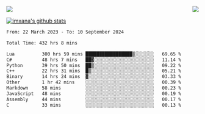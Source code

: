 <p>
  <a href="https://count.getloli.com/"><img src="https://count.getloli.com/get/@xana.readme?theme=moebooru-h"></a>
  <img src="https://weather-icon.journeyad.repl.co/@hangzhou?v=1" align="right">
</p>


<a href="https://github.com/imxana"><img align="center" src="https://github-readme-stats.vercel.app/api?username=imxana&show_icons=true&include_all_commits=true&hide_border=tru&custom_title=imxana%27s%20Github%20Stats" alt="imxana's github stats" /></a> 

<!--START_SECTION:waka-->

```txt
From: 22 March 2023 - To: 10 September 2024

Total Time: 432 hrs 8 mins

Lua          300 hrs 59 mins █████████████████▒░░░░░░░   69.65 %
C#           48 hrs 7 mins   ██▓░░░░░░░░░░░░░░░░░░░░░░   11.14 %
Python       39 hrs 50 mins  ██▒░░░░░░░░░░░░░░░░░░░░░░   09.22 %
C++          22 hrs 31 mins  █▒░░░░░░░░░░░░░░░░░░░░░░░   05.21 %
Binary       14 hrs 24 mins  ▓░░░░░░░░░░░░░░░░░░░░░░░░   03.33 %
Other        1 hr 42 mins    ░░░░░░░░░░░░░░░░░░░░░░░░░   00.39 %
Markdown     58 mins         ░░░░░░░░░░░░░░░░░░░░░░░░░   00.23 %
JavaScript   48 mins         ░░░░░░░░░░░░░░░░░░░░░░░░░   00.19 %
Assembly     44 mins         ░░░░░░░░░░░░░░░░░░░░░░░░░   00.17 %
C            33 mins         ░░░░░░░░░░░░░░░░░░░░░░░░░   00.13 %
```

<!--END_SECTION:waka-->
